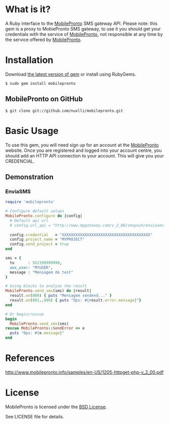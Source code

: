 # What is it?

A Ruby interface to the [MobilePronto](http://www.mobilepronto.org/) SMS gateway API.
Please note: this gem is a proxy to MobiePronto SMS gateway, to use it you should get your credentials with the service of [MobilePronto](http://www.mobilepronto.org/), not responsible at any time by the service offered by [MobilePronto](http://www.mobilepronto.org/).

# Installation

Download [the latest version of gem](http://rubygems.org/gems/mobilepronto) or install using RubyGems.

```shell
$ sudo gem install mobilepronto
```

## MobilePronto on GitHub

```shell
$ git clone git://github.com/nuxlli/mobilepronto.git
```

# Basic Usage

To use this gem, you will need sign up for an account at the [MobilePronto](http://www.mobilepronto.org/) website. 
Once you are registered and logged into your account centre, you should add 
an HTTP API connection to your account. This will give you your CREDENCIAL.

## Demonstration
### EnviaSMS

```ruby
require 'mobilepronto'

# Configure default values
MobilePronto.configure do |config|
  # Default api url
  # config.url_api = "http://www.mpgateway.com/v_2_00/smspush/enviasms.aspx"
  
  config.credential   = "XXXXXXXXXXXXXXXXXXXXXXXXXXXXXXXXXXXXXXX"
  config.project_name = "MYPROJECT"
  config.send_project = true
end

sms = {
  to      : 552199999999,
  aux_user: "MYUSER",
  message : "Mensagem de test"
}

# Using blocks to analyze the result
MobilePronto.send_sms(sms) do |result|
  result.on(000) { puts "Mensagem sendend..." }
  result.on(001..999) { puts "Ops: #{result.error.message}"}
end

# Or begin/rescue
begin
  MobilePronto.send_sms(sms)
rescue MobilePronto::SendError => e
  puts "Ops: #{e.message}"
end

```

# References

http://www.mobilepronto.info/samples/en-US/1205-httpget-php-v_2_00.pdf

# License

MobilePronto is licensed under the [BSD License](http://opensource.org/licenses/BSD-2-Clause).

See LICENSE file for details.
